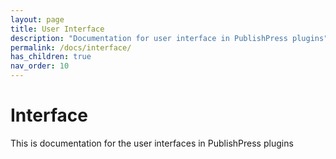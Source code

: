 ```yaml
---
layout: page
title: User Interface
description: "Documentation for user interface in PublishPress plugins"
permalink: /docs/interface/
has_children: true
nav_order: 10
---
```


# Interface

This is documentation for the user interfaces in PublishPress plugins
